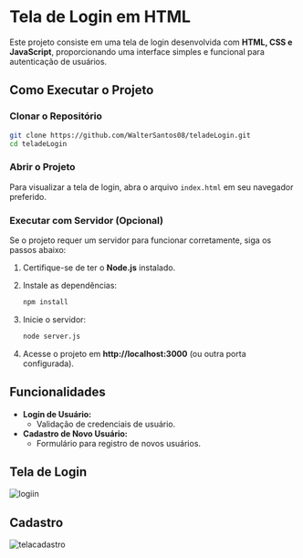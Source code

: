 # Tela de Login em HTML

Este projeto consiste em uma tela de login desenvolvida com **HTML, CSS e JavaScript**, proporcionando uma interface simples e funcional para autenticação de usuários.

## Como Executar o Projeto

### Clonar o Repositório

```bash
git clone https://github.com/WalterSantos08/teladeLogin.git
cd teladeLogin
```

### Abrir o Projeto

Para visualizar a tela de login, abra o arquivo `index.html` em seu navegador preferido.

### Executar com Servidor (Opcional)

Se o projeto requer um servidor para funcionar corretamente, siga os passos abaixo:

1. Certifique-se de ter o **Node.js** instalado.
2. Instale as dependências:

   ```bash
   npm install
   ```

3. Inicie o servidor:

   ```bash
   node server.js
   ```

4. Acesse o projeto em **http://localhost:3000** (ou outra porta configurada).

## Funcionalidades

- **Login de Usuário:**
  - Validação de credenciais de usuário.
- **Cadastro de Novo Usuário:**
  - Formulário para registro de novos usuários.


 
 
## Tela de Login

![logiin](https://github.com/user-attachments/assets/ae097369-60b2-4698-a43c-d10615ebf2bf)

## Cadastro
![telacadastro](https://github.com/user-attachments/assets/eae6a573-e530-44e7-b61b-1bc7afd6f374)
